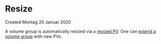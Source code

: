# Resize
Created Montag 20 Januar 2020

A volume group is automatically resized via a [resized PV](../Physical_volume/Resize.md).
One can [extend a volume group](../Logical_Volume/Resize.md) with new PVs.

